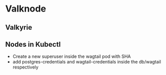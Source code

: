 # Valknode
## Valkyrie
## Nodes in Kubectl
- Create a new superuser inside the wagtail pod with SHA
- add postgres-credentials and wagtail-credentials inside the db/wagtail respectively 